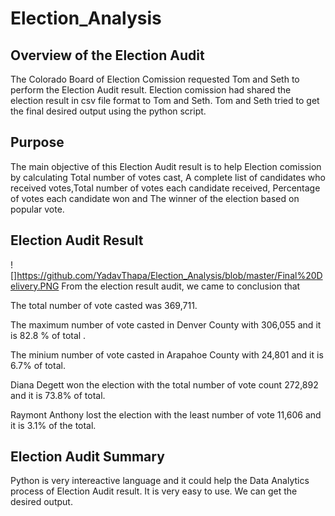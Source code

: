 # Election_Analysis

## Overview of the Election Audit
The Colorado Board of Election Comission requested Tom and Seth to perform the Election Audit result. Election comission had shared the election result in csv file format to Tom and Seth. Tom and Seth tried to get the final desired output using the python script.

## Purpose
The main objective of this Election Audit result is to help Election comission by calculating Total number of votes cast, A complete list of candidates who received votes,Total number of votes each candidate received, Percentage of votes each candidate won and The winner of the election based on popular vote.

## Election Audit Result
![]https://github.com/YadavThapa/Election_Analysis/blob/master/Final%20Delivery.PNG
From the election result audit, we came to conclusion that 

The total number of vote casted was 369,711. 

The maximum number of vote casted in Denver County with 306,055 and it is 82.8 % of total .

The minium number of vote casted in Arapahoe County with 24,801 and it is 6.7% of total.

Diana Degett won the election with the total number of vote count 272,892 and it is 73.8% of total.

Raymont Anthony lost the election with the least number of vote 11,606 and it is 3.1% of the total.

## Election Audit Summary
Python is very intereactive language and it could help the Data Analytics process of Election Audit result. It is very easy to use. We can get the desired output.
